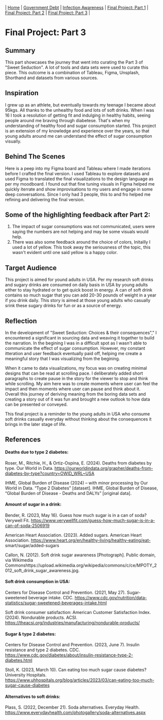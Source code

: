 | [Home](./README.md)              | [Government Debt](./GOVTDEBT.md)  | [Infection Awareness](./INFAWARE.md) | [Final Project: Part 1](./FinalProject.md) | [Final Project: Part 2](./final-project-part-two.md) | [Final Project: Part 3](./final-project-part-three.md) |

# Final Project: Part 3
## Summary  
This part showcases the journey that went into curating the Part 3 of "Sweet Seduction". A lot of tools and data sets were used to curate this piece. This outcome is a combination of Tableau, Figma, Unsplash, Shorthand and datasets from various sources.  

## Inspiration
I grew up as an athlete, but eventually towards my teenage I became about 95kgs. All thanks to the unhealthy food and lots of soft drinks. When I was 16 I took a resolution of getting fit and indulging in healthy habits, seeing people around me braving through diabetese. That's when my understanding of healthy food and sugar consumption started. This project is an extension of my knowledge and experience over the years, so that young adults around me can understand the effect of sugar consumption visually.

## Behind The Scenes  
Here is a peep into my Figma board and Tableau where I made iterations before I crafted the final version. I used Tableau to explore datasets and used Figma to translated the final visualizations to the design language as per my moodboard. I found out that fine tuning visuals in Figma helped me quickly iterrate and show improvisations to my users and engage in some deep conversations. Since I only had 3 people, this to and fro helped me refining and delivering the final version. 

## Some of the highlighting feedback after Part 2:
1. The impact of sugar consumptions was not communicated, users were saying the numbers are not helping and may be some visuals would help.      
2. There was also some feedback around the choice of colors, Initailly I used a lot of yellow. This took away the seriousness of the topic, this wasn't evident until one said yellow is a happy color.  



## Target Audience  
This project is aimed for yound adults in USA. Per my research soft drinks and sugary drinks are consumed on daily basis in USA by young adults either to stay hydrated or to get quick boost in energy. A can of soft drink contains so much sugar that you can add 20-30 pounds of weight in a year if you drink daily. This story is aimed at those young adults who casually srink these sugary drinks for fun or as a source of energy. 

## Reflection  
In the development of "Sweet Seduction: Choices & their consequences"," I encountered a significant in sourcing data and weaving it together to build the narration. In the begining I was in a difficult spot as I wasn't able to communicate the effect of sugar consumption. However, my constant itteration and user feedback eventually paid off, helping me create a meaningful story that I was visualizing from the begining.  

​When it came to data visualizations, my focus was on creating minimal designs that can be read at scrolling pace. I deliberately added short paragraphs to create pause in the story for the viewer to stop and think while scrolling. My aim here was to create moments where user can feel the impact and then moments where user can pause and think about it.  
Overall this journey of deriving meaning from the boring data sets and creating a story out of it was fun and brought a new outlook to how data can be presented or conveyed.  

This final project is a reminder to the young adults in USA who consume soft drinks casually everyday without thinking about the consequences it brings in the later stage of life.  

## References

#### Deaths due to type 2 diabetes:
Roser, M., Ritchie, H., & Ortiz-Ospina, E. (2024). Deaths from diabetes by type. Our World in Data. https://ourworldindata.org/grapher/deaths-from-diabetes-by-type?country=OWID_WRL~USA

IHME, Global Burden of Disease (2024) – with minor processing by Our World in Data. “Type 2 Diabetes” [dataset]. IHME, Global Burden of Disease, “Global Burden of Disease - Deaths and DALYs” [original data].


#### Amount of sugar in a drink:
Bender, R. (2023, May 16). Guess how much sugar is in a can of soda? Verywell Fit. https://www.verywellfit.com/guess-how-much-sugar-is-in-a-can-of-soda-2506919

American Heart Association. (2023). Added sugars. American Heart Association. https://www.heart.org/en/healthy-living/healthy-eating/eat-
smart/sugar/added-sugars

Callon, N. (2012). Soft drink sugar awareness [Photograph]. Public domain, via Wikimedia Commonshttps://upload.wikimedia.org/wikipedia/commons/c/ce/MPOTY_2012_soft_drink_sugar_awareness.jpg.

#### Soft drink consumption in USA:
Centers for Disease Control and Prevention. (2021, May 27). Sugar-sweetened beverage intake. CDC. https://www.cdc.gov/nutrition/data-statistics/sugar-sweetened-beverages-intake.html

Soft drink consumer satisfaction:
American Customer Satisfaction Index. (2024). Nondurable products. ACSI. https://theacsi.org/industries/manufacturing/nondurable-products/

#### Sugar & type 2 diabetes:
Centers for Disease Control and Prevention. (2023, June 7). Insulin resistance and type 2 diabetes. CDC. https://www.cdc.gov/diabetes/about/insulin-resistance-type-2-diabetes.html

Stoll, K. (2023, March 10). Can eating too much sugar cause diabetes? University Hospitals. https://www.uhhospitals.org/blog/articles/2023/03/can-eating-too-much-sugar-cause-diabetes

#### Alternatives to soft drinks:
Plass, S. (2022, December 21). Soda alternatives. Everyday Health. https://www.everydayhealth.com/photogallery/soda-alternatives.aspx
